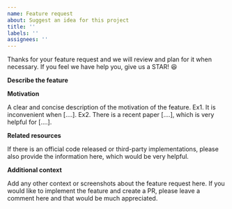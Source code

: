 ```yaml
---
name: Feature request
about: Suggest an idea for this project
title: ''
labels: ''
assignees: ''
---
```


Thanks for your feature request and we will review and plan for it when necessary.
If you feel we have help you, give us a STAR! :satisfied:

**Describe the feature**

**Motivation**

A clear and concise description of the motivation of the feature.
Ex1. It is inconvenient when \[....\].
Ex2. There is a recent paper \[....\], which is very helpful for \[....\].

**Related resources**

If there is an official code released or third-party implementations, please also provide the information here, which would be very helpful.

**Additional context**

Add any other context or screenshots about the feature request here.
If you would like to implement the feature and create a PR, please leave a comment here and that would be much appreciated.
